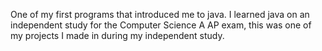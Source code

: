 One of my first programs that introduced me to java. I learned java on an independent study for the Computer Science A AP exam, this was one of my projects I made in during my independent study.
